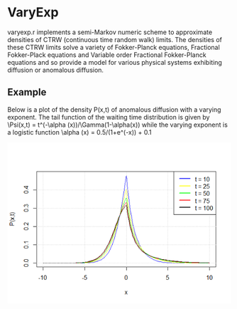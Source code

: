 # VaryExp
varyexp.r implements a semi-Markov numeric scheme to approximate densities of CTRW (continuous time random walk) limits. The densities of these CTRW limits solve a variety of Fokker-Planck equations, Fractional Fokker-Plack equations and Variable order Fractional Fokker-Planck equations and so provide a model for various physical systems exhibiting diffusion or anomalous diffusion.

## Example
Below is a plot of the density P(x,t) of anomalous diffusion with a varying exponent. The tail function of the waiting time distribution is given by \Psi(x,t) = t^(-\alpha (x))/\Gamma(1-\alpha(x)) while the varying exponent is a logistic function \alpha (x) = 0.5/(1+e^(-x)) + 0.1

![CTRW Anomalous diffusion example](/README-example.png)
